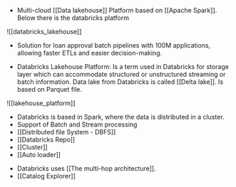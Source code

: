 * Multi-cloud [[Data lakehouse]] Platform based on [[Apache Spark]]. Below there is the databricks platform

![[databricks_lakehouse]]

+ Solution for loan approval batch pipelines with 100M applications, allowing faster ETLs and easier decision-making. 

* Databricks Lakehouse Platform: Is a term used in Databricks for storage layer which can accommodate structured or unstructured streaming or batch information. Data lake from Databricks is called [[Delta lake]]. Is based on Parquet file. 

![[lakehouse_platform]]

* Databricks is based in Spark, where the data is distributed in a cluster. 
* Support of Batch and Stream processing
* [[Distributed file System - DBFS]] 
* [[Databricks Repo]]
* [[Cluster]]
* [[Auto loader]]
+ Databricks uses [[The multi-hop architecture]].
+ [[Catalog Explorer]]
